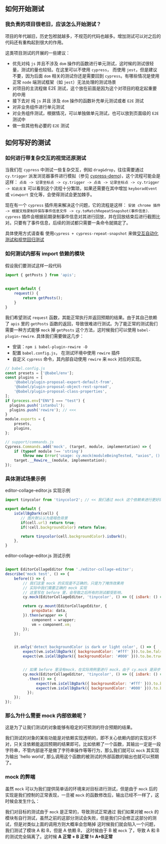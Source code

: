 ## 如何开始测试

### 我负责的项目很老旧，应该怎么开始测试？
项目的年代越旧，历史包袱就越多，不规范的代码也越多。增加测试可以对之后的代码还有重构起到很大的作用。

这类项目测试的开展的一些建议：

- 优先对纯 `js` 并且不涉及 `dom` 操作的函数进行单元测试，这时候的测试很轻量，测试的量也较轻。在这里可以不使用 `cypress`， 而使用 `jest`，但是建议不要，因为后面 `dom` 相关的测试你还是需要回到 `cypress`。有哪些情况是使用正常 `node` 端测试框架（如 `jest`）无法处理的测试场景
- 对项目的主流程做 E2E 测试，这个放在前面是因为这个对项目的稳定起重要的中用
- 接下去对 纯 `js` 并且 涉及 `dom` 操作的函数补充单元测试或者 `E2E` 测试
- 对非业务组件进行单元测试
- 对业务组件测试，根据情况，可以单独做单元测试，也可以放到页面级的 `E2E` 测试中
- 做一些其他有必要的 `E2E` 测试

## 如何写好的测试


### 如何进行带复杂交互的视觉还原测试


当我们在 `cypress` 中测试一些复杂交互，例如 `drag&drop`，往往需要通过 `cy.trigger` 派发浏览器事件进行模拟（参见 [cypress-demo](https://github.com/cypress-io/cypress-example-recipes/tree/master/examples/testing-dom__drag-drop))，这个流程可能会是这样： `点击 -> 记录坐标点 -> cy.trigger -> 点击 -> 记录坐标点 -> cy.trigger -> 如此反复` 可以看到这个流程十分繁琐，如果还需要在其中增加 `keyboradEvent` 或 `viewport` 变化等，会使得测试会更加棘手。

现在有一个 `cypress` 插件用来解决这个问题，它的流程是这样： `安装 chrome 插件 -> 根据文档录制并保存事件信息文件 -> cy.toMatchRepeatSnapshot(事件信息)`. `cypress` 插件会根据前期录制事件信息对其进行回放，并在回放结束后进行截图比对。只要有了事件信息，后续的测试都只需要一条命令就搞定了。

具体使用方式请查看 使用`cypress + cypress-repeat-snapshot` 来做[交互自动化测试和视觉回归测试](https://github.com/maple-leaf/blog/blob/master/articles/visual_test/%E8%A7%86%E8%A7%89%E5%9B%9E%E5%BD%92%E6%B5%8B%E8%AF%95.md)


### 如何测试内部有 import 依赖的模块


假设我们要测试这样一段代码

```javascript
import { getPosts } from 'apis';
 
 
export default {
    request() {
        return getPosts();
    }
}
```


我们希望测试 `request` 函数，其能正常执行并返回预期的结果。由于其自己依赖了 `apis` 里的 `getPosts` 函数的返回，导致很难进行测试。为了能正常的测试我们需要一种方式能够 `mock` 掉 `getPosts` 这个方法，这时候我们可以使用 `babel-plugin-rewire`. 具体我们需要做这几步：

- 安装：`npm i babel-plugin-rewire -D`
- 配置 `babel.config.js`， 在测试环境中使用 `rewire` 插件
- 自定义 `cypress` 命令，其内部自动使用 `rewire` 来 `mock` 对应的实现。

```javascript
// babel.config.js
const presets = ['@babel/env'];
const plugins = [
    '@babel/plugin-proposal-export-default-from',
    '@babel/plugin-proposal-object-rest-spread',
    '@babel/plugin-proposal-class-properties',
];
if (process.env["ENV"] === "test") {
  plugins.push('istanbul');
  plugins.push('rewire'); // <<<
}
module.exports = {
    presets,
    plugins,
};
```
```javascript
// support/commands.js
Cypress.Commands.add('mock', (target, module, implementation) => {
    if (typeof module !== 'string')
        throw new Error('usage: cy.mock(moduleBeingTested, "axios", () => (["axios is imported in moduleBeingTested, and we can to mock it easy"])');
    target.__Rewire__(module, implementation);
});
```


### 具体测试场景示例

editor-collage-editor.js 实现示例

```javascript
import tinycolor from 'tinycolor2'; // << 我们通过 mock 这个依赖来进行更好的测试

export default {
	isCellBgDark(cell) {
       // 图片默认认为是暗色背景
       if(cell.url) return true;
       if(!cell.backgroundColor) return false;

       return tinycolor(cell.backgroundColor).isDark();
    },
}
```

editor-collage-editor.js 测试示例

```javascript

import EditorCollageEditor from './editor-collage-editor';
describe('mock test', () => {
    before(() => {		
		// 我们这里 mock 的实现是不正确的，只是为了掩饰效果用
		// 实际中我们需要正确的 mock 实现
		// 这里写在 before 里，会导致之后所有的测试都受影响，
        cy.mock(EditorCollageEditor, 'tinycolor', () => ({ isDark: () => false }));

        return cy.mount(EditorCollageEditor, {
            propsData: data,
        }).then(wrapper => {
            component = wrapper;
            vm = component.vm;
        });
    });


    it.only('detect backgroundColor is dark or light color', () => {
        expect(vm.isCellBgDark({ backgroundColor: '#fff' })).to.be.false;
        expect(vm.isCellBgDark({ backgroundColor: '#000' })).to.be.true; // << 错误的 mock 导致失败


		// 如果 before 里没有mock，在实际用例里进行 mock，由于 cy.mock 是异步执行的，所以断言需要在 then 里面写
		cy.mock(EditorCollageEditor, 'tinycolor', () => ({ isDark: () => false }))
		  .then(() => {
 			  expect(vm.isCellBgDark({ backgroundColor: '#fff' })).to.be.false;
        	  expect(vm.isCellBgDark({ backgroundColor: '#000' })).to.be.true; // << 错误的 mock 导致失败
		  });
    });
});
```

### 那么为什么需要 mock 内部依赖呢？

这是为了让我们测试的对象能够有稳定的可预测的符合预期的结果。

我们测试的对象的某些功能是对依赖实现透明的，即不关心依赖内部的实现对不对，只关注依赖能返回预期的结果即可。比如依赖了一个函数，其输出一定是一段字符串，不管内部是不是做了字符串操作等等行为，那么我们就可以 `mock` 其实现为输出 'hello world', 那么调用这个函数的被测试的外部函数的输出也就可以预期了。



### mock 的弊端

虽然 `mock` 可以为我们提供简单话的环境来对目标进行测试，但是由于 `mock` 后的实现是我们控制的正常表现，一旦被 `mock` 的函数修改后，输出已经不一样了，这时候会发生什么：

我们对目标的测试由于 `mock` 是正常的，导致测试正常通过
我们如果对被 `mock` 的模块有自行测试，虽然之前的这部分测试会失败，但是我们只会修正这部分的测试，但是对类似上面的调用方则大概率会忽略掉
这时候我们就会陷入一个问题，我们测试了模块 A 和 B，但是 A 依赖 B， 这时候由于 B 被 `mock` 了，导致 A 和 B 的测试完全隔离了。这时候 __A 正常 + B 正常 != A+B正常__
